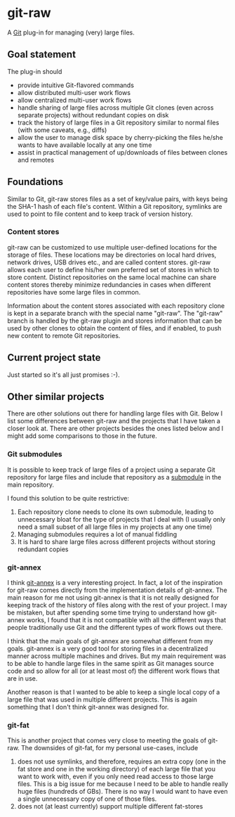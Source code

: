 # git-raw

A [Git](http://www.git-scm.com) plug-in for managing (very) large files.

## Goal statement

The plug-in should

- provide intuitive Git-flavored commands
- allow distributed multi-user work flows
- allow centralized multi-user work flows
- handle sharing of large files across multiple Git clones (even across separate projects) without redundant copies on disk
- track the history of large files in a Git repository similar to normal files (with some caveats, e.g., diffs)
- allow the user to manage disk space by cherry-picking the files he/she wants to have available locally at any one time
- assist in practical management of up/downloads of files between clones and remotes

## Foundations

Similar to Git, git-raw stores files as a set of key/value pairs, with keys being the SHA-1 hash of each file's content. Within a Git repository, symlinks are used to point to file content and to keep track of version history.

### Content stores

git-raw can be customized to use multiple user-defined locations for the storage of files. These locations may be directories on local hard drives, network drives, USB drives etc., and are called content stores. git-raw allows each user to define his/her own preferred set of stores in which to store content. Distinct repositories on the same local machine can share content stores thereby minimize redundancies in cases when different repositories have some large files in common.

Information about the content stores associated with each repository clone is kept in a separate branch with the special name "git-raw". The "git-raw" branch is handled by the git-raw plugin and stores information that can be used by other clones to obtain the content of files, and if enabled, to push new content to remote Git repositories.

## Current project state

Just started so it's all just promises :-).

## Other similar projects

There are other solutions out there for handling large files with Git. Below I list some differences between git-raw and the projects that I have taken a closer look at. There are other projects besides the ones listed below and I might add some comparisons to those in the future.

### Git submodules

It is possible to keep track of large files of a project using a separate Git repository for large files and include that repository as a [submodule](http://git-scm.com/book/en/Git-Tools-Submodules) in the main repository.

I found this solution to be quite restrictive:

1. Each repository clone needs to clone its own submodule, leading to unnecessary bloat for the type of projects that I deal with (I usually only need a small subset of all large files in my projects at any one time)
2. Managing submodules requires a lot of manual fiddling
3. It is hard to share large files across different projects without storing redundant copies

### git-annex

I think [git-annex](https://git-annex.branchable.com/) is a very interesting project. In fact, a lot of the inspiration for git-raw comes directly from the implementation details of git-annex. The main reason for me not using git-annex is that it is not really designed for keeping track of the history of files along with the rest of your project. I may be mistaken, but after spending some time trying to understand how git-annex works, I found that it is not compatible with all the different ways that people traditionally use Git and the different types of work flows out there.

I think that the main goals of git-annex are somewhat different from my goals. git-annex is a very good tool for storing files in a decentralized manner across multiple machines and drives. But my main requirement was to be able to handle large files in the same spirit as Git manages source code and so allow for all (or at least most of) the different work flows that are in use.

Another reason is that I wanted to be able to keep a single local copy of a large file that was used in multiple different projects. This is again something that I don't think git-annex was designed for.

### git-fat

This is another project that comes very close to meeting the goals of git-raw. The downsides of git-fat, for my personal use-cases, include

1. does not use symlinks, and therefore, requires an extra copy (one in the fat store and one in the working directory) of each large file that you want to work with, even if you only need read access to those large files. This is a big issue for me because I need to be able to handle really huge files (hundreds of GBs). There is no way I would want to have even a single unnecessary copy of one of those files.
2. does not (at least currently) support multiple different fat-stores
